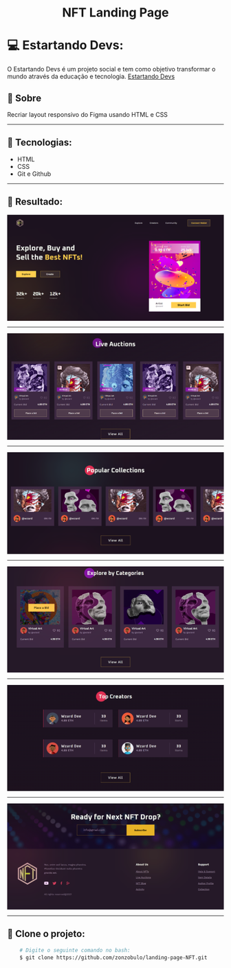 <h1 align="center">
    NFT Landing Page
</h1>

# 💻 Estartando Devs:
O Estartando Devs é um projeto social e tem como objetivo transformar o mundo através da educação e tecnologia.
[Estartando Devs](https://www.estartandodevs.com.br/)



## 📜 Sobre
Recriar layout responsivo do Figma usando HTML e CSS

---

## 🚀 Tecnologias:
* HTML
* CSS
* Git e Github

---

## 🧾 Resultado:
<img src="assets/result/hero-sector.png" align="center">

---

<img src="assets/result/live-auctions-sector.png" align="center">

---

<img src="assets/result/popular-collections-sector.png" align="center">

---

<img src="assets/result/explore-categories-sector.png" align="center">

---

<img src="assets/result/top-creators-sector.png" align="center">

---

<img src="assets/result/footer-sector.png" align="center">

---

## 👥 Clone o projeto:
```bash
    # Digite o seguinte comando no bash:
    $ git clone https://github.com/zonzobulo/landing-page-NFT.git
```
